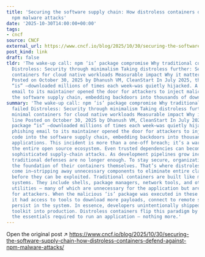 ```yaml
---
title: 'Securing the software supply chain: How distroless containers defend against
  npm malware attacks'
date: '2025-10-30T14:00:00+00:00'
tags:
- cncf
source: CNCF
external_url: https://www.cncf.io/blog/2025/10/30/securing-the-software-supply-chain-how-distroless-containers-defend-against-npm-malware-attacks/
post_kind: link
draft: false
tldr: 'The wake-up call: npm ‘is’ package compromise Why traditional containers failed
  Distroless: Security through minimalism Taking distroless further: Secure, minimal
  containers for cloud native workloads Measurable impact Why it matters Bottom line
  Posted on October 30, 2025 by Dhanush VM, CleanStart In July 2025, the npm package
  “is” —downloaded millions of times each week—was quietly hijacked. A simple phishing
  email to its maintainer opened the door for attackers to inject malicious code into
  the software supply chain, embedding backdoors into thousands of downstream applications.'
summary: 'The wake-up call: npm ‘is’ package compromise Why traditional containers
  failed Distroless: Security through minimalism Taking distroless further: Secure,
  minimal containers for cloud native workloads Measurable impact Why it matters Bottom
  line Posted on October 30, 2025 by Dhanush VM, CleanStart In July 2025, the npm
  package “is” —downloaded millions of times each week—was quietly hijacked. A simple
  phishing email to its maintainer opened the door for attackers to inject malicious
  code into the software supply chain, embedding backdoors into thousands of downstream
  applications. This incident is more than a one-off breach; it’s a warning shot for
  the entire open source ecosystem. Even trusted dependencies can become vectors for
  sophisticated supply-chain attacks. As development pipelines grow increasingly automated,
  traditional defenses are no longer enough. To stay secure, organizations must rethink
  the foundation of their containers themselves. That’s where distroless containers
  come in—stripping away unnecessary components to eliminate entire classes of vulnerabilities
  before they can be exploited. Traditional containers are built like miniature operating
  systems. They include shells, package managers, network tools, and other system
  utilities — many of which are unnecessary for the application but are ideal targets
  for attackers. When the malicious ‘is’ package was executed in these environments,
  it had access to tools to download more payloads, connect to remote servers, and
  persist in the system. In essence, developers unintentionally shipped a hacker’s
  toolkit into production. Distroless containers flip this paradigm by including only
  the essentials required to run an application — nothing more.'
---
```

Open the original post ↗ https://www.cncf.io/blog/2025/10/30/securing-the-software-supply-chain-how-distroless-containers-defend-against-npm-malware-attacks/
